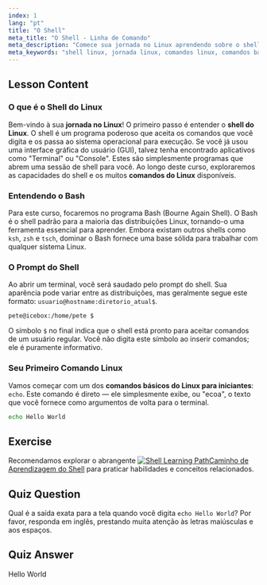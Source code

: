 ```yaml
---
index: 1
lang: "pt"
title: "O Shell"
meta_title: "O Shell - Linha de Comando"
meta_description: "Comece sua jornada no Linux aprendendo sobre o shell do Linux. Este guia aborda os conceitos básicos da linha de comando, o shell Bash e introduz comandos básicos do Linux para iniciantes, como 'echo'."
meta_keywords: "shell linux, jornada linux, comandos linux, comandos básicos linux para iniciantes, shell bash, linha de comando, comando echo, jornada linux"
---
```


## Lesson Content

### O que é o Shell do Linux

Bem-vindo à sua **jornada no Linux**! O primeiro passo é entender o **shell do Linux**. O shell é um programa poderoso que aceita os comandos que você digita e os passa ao sistema operacional para execução. Se você já usou uma interface gráfica do usuário (GUI), talvez tenha encontrado aplicativos como "Terminal" ou "Console". Estes são simplesmente programas que abrem uma sessão de shell para você. Ao longo deste curso, exploraremos as capacidades do shell e os muitos **comandos do Linux** disponíveis.

### Entendendo o Bash

Para este curso, focaremos no programa Bash (Bourne Again Shell). O Bash é o shell padrão para a maioria das distribuições Linux, tornando-o uma ferramenta essencial para aprender. Embora existam outros shells como `ksh`, `zsh` e `tsch`, dominar o Bash fornece uma base sólida para trabalhar com qualquer sistema Linux.

### O Prompt do Shell

Ao abrir um terminal, você será saudado pelo prompt do shell. Sua aparência pode variar entre as distribuições, mas geralmente segue este formato: `usuario@hostname:diretorio_atual$`.

```plaintext
pete@icebox:/home/pete $
```

O símbolo `$` no final indica que o shell está pronto para aceitar comandos de um usuário regular. Você não digita este símbolo ao inserir comandos; ele é puramente informativo.

### Seu Primeiro Comando Linux

Vamos começar com um dos **comandos básicos do Linux para iniciantes**: `echo`. Este comando é direto — ele simplesmente exibe, ou "ecoa", o texto que você fornece como argumentos de volta para o terminal.

```bash
echo Hello World
```

## Exercise

Recomendamos explorar o abrangente [![Shell Learning Path](https://labex.io/_ipx/f_webp&q_100&s_20x20/https://file.labex.io/path/FaVTnI4iqZP0.png)Caminho de Aprendizagem do Shell](https://labex.io/pt/learn/shell) para praticar habilidades e conceitos relacionados.

## Quiz Question

Qual é a saída exata para a tela quando você digita `echo Hello World`? Por favor, responda em inglês, prestando muita atenção às letras maiúsculas e aos espaços.

## Quiz Answer

Hello World
